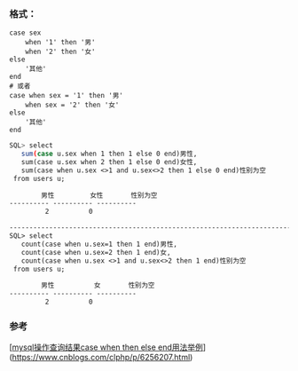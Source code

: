 ### 格式：

```mysql
case sex
	when '1' then '男'
	when '2' then '女'
else
	'其他'
end
# 或者
case when sex = '1' then '男'
	when sex = '2' then '女'
else
	'其他'
end
```

```bash
SQL> select
   sum(case u.sex when 1 then 1 else 0 end)男性,
   sum(case u.sex when 2 then 1 else 0 end)女性,
   sum(case when u.sex <>1 and u.sex<>2 then 1 else 0 end)性别为空
 from users u;
 
        男性         女性       性别为空
---------- ---------- ----------
         2          0

--------------------------------------------------------------------------------
SQL> select
   count(case when u.sex=1 then 1 end)男性,
   count(case when u.sex=2 then 1 end)女,
   count(case when u.sex <>1 and u.sex<>2 then 1 end)性别为空
 from users u;
 
        男性          女       性别为空
---------- ---------- ----------
         2          0
```


### 参考

[[mysql操作查询结果case when then else end用法举例](https://www.cnblogs.com/clphp/p/6256207.html)](https://www.cnblogs.com/clphp/p/6256207.html)



